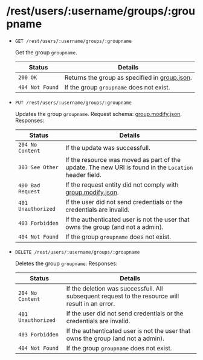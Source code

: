 # /rest/users/:username/groups/:groupname

*   `GET /rest/users/:username/groups/:groupname`

    Get the group `groupname`.

    | Status             | Details
    |--------------------|--------
    | `200 OK`           | Returns the group as specified in [group.json].
    | `404 Not Found`    | If the group `groupname` does not exist.

*   `PUT /rest/users/:username/groups/:groupname`

    Updates the group `groupname`. Request schema: [group.modify.json]. Responses:

    | Status             | Details
    |--------------------|--------
    | `204 No Content`   | If the update was successfull.
    | `303 See Other`    | If the resource was moved as part of the update. The new URI is found in the `Location` header field.
    | `400 Bad Request`  | If the request entity did not comply with [group.modify.json].
    | `401 Unauthorized` | If the user did not send credentials or the credentials are invalid.
    | `403 Forbidden`    | If the authenticated user is not the user that owns the group (and not a admin).
    | `404 Not Found`    | If the group `groupname` does not exist.

* `DELETE /rest/users/:username/groups/:groupname`

    Deletes the group `groupname`. Responses:

    | Status             | Details
    |--------------------|--------
    | `204 No Content`   | If the deletion was successfull. All subsequent request to the resource will result in an error.
    | `401 Unauthorized` | If the user did not send credentials or the credentials are invalid.
    | `403 Forbidden`    | If the authenticated user is not the user that owns the group (and not a admin).
    | `404 Not Found`    | If the group `groupname` does not exist.


[group.json]:        https://github.com/enviroCar/enviroCar-server/blob/master/rest/src/main/resources/schema/group.json "group.json"
[group.modify.json]: https://github.com/enviroCar/enviroCar-server/blob/master/rest/src/main/resources/schema/group.modify.json "group.modify.json"
[group.create.json]: https://github.com/enviroCar/enviroCar-server/blob/master/rest/src/main/resources/schema/group.create.json "group.create.json"
[groups.json]:       https://github.com/enviroCar/enviroCar-server/blob/master/rest/src/main/resources/schema/groups.json "groups.json"